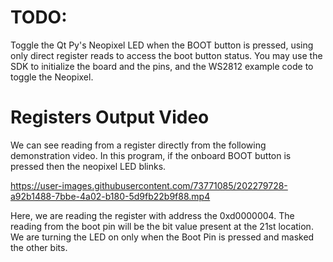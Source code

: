 # TODO: #

Toggle the Qt Py's Neopixel LED when the BOOT button is pressed, using only direct register reads to access the boot button status. You may use the SDK to initialize the board and the pins, and the WS2812 example code to toggle the Neopixel.

# Registers Output Video

We can see reading from a register directly from the following demonstration video. In this program, if the onboard BOOT button is pressed then the neopixel LED blinks.

https://user-images.githubusercontent.com/73771085/202279728-a92b1488-7bbe-4a02-b180-5d9fb22b9f88.mp4

Here, we are reading the register with address the 0xd0000004. The reading from the boot pin will be the bit value present at the 21st location. We are turning the LED on only when the Boot Pin is pressed and masked the other bits. 


